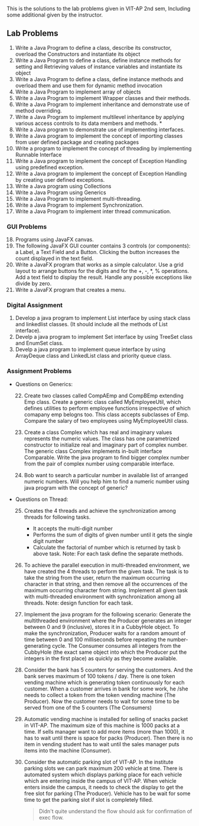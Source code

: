 This is the solutions to the lab problems given in VIT-AP 2nd sem, Including some additional given by the instructor.

## Lab Problems

1. Write a Java Program to define a class, describe its constructor, overload the Constructors
   and instantiate its object
2. Write a Java Program to define a class, define instance methods for setting and Retrieving
   values of instance variables and instantiate its object
3. Write a Java Program to define a class, define instance methods and overload them and use
   them for dynamic method invocation
4. Write a Java Program to implement array of objects
5. Write a Java Program to implement Wrapper classes and their methods.
6. Write a Java Program to implement inheritance and demonstrate use of method overriding.
7. Write a Java Program to implement multilevel inheritance by applying various access
   controls to its data members and methods. \*
8. Write a Java program to demonstrate use of implementing interfaces.
9. Write a Java program to implement the concept of importing classes from user defined
   package and creating packages
10. Write a program to implement the concept of threading by implementing Runnable Interface
11. Write a Java program to implement the concept of Exception Handling using predefined
    exception.
12. Write a Java program to implement the concept of Exception Handling by creating user defined exceptions.
13. Write a Java program using Collections
14. Write a Java Program using Generics
15. Write a Java Program to implement multi-threading.
16. Write a Java Program to implement Synchronization.
17. Write a Java Program to implement inter thread communication.

### GUI Problems

18. Programs using JavaFX canvas.
19. The following JavaFX GUI counter contains 3 controls (or components): a Label, a Text Field and a Button.
    Clicking the button increases the count displayed in the text field.
20. Write a JavaFX program that works as a simple calculator.
    Use a grid layout to arrange buttons for the digits and for the +, -, \*, % operations.
    Add a text field to display the result. Handle any possible exceptions like divide by zero.
21. Write a JavaFX program that creates a menu.

### Digital Assignment

1. Develop a java program to implement List interface by using stack class and linkedlist classes. (It should include all the methods of List interface).
2. Develp a java program to implement Set interface by using TreeSet class and EnumSet class.
3. Develp a java program to implement queue interface by using ArrayDeque class and LinkedList class and priority queue class.

### Assignment Problems

- Questions on Generics:

  22. Create two classes called CompAEmp and CompBEmp extending Emp class. Create a
      generic class called MyEmployeeUtil, which defines utilities to perform employee
      functions irrespective of which comapany emp belogns too. This class accepts
      subclasses of Emp. Compare the salary of two employees using MyEmployeeUtil
      class.

  23. Create a class Complex which has real and imaginary values represents the
      numeric values. The class has one parametrized constructor to initialize real and
      imaginary part of complex number. The generic class Complex implements in-built
      interface Comparable. Write the java program to find bigger complex number from
      the pair of complex number using comparable interface.

  24. Bob want to search a particular number in available list of arranged numeric
      numbers. Will you help him to find a numeric number using java program with the
      concept of generic?

- Questions on Thread:

  25. Creates the 4 threads and achieve the synchronization among threads for following
      tasks.

      - It accepts the multi-digit number
      - Performs the sum of digits of given number until it gets the single digit
        number
      - Calculate the factorial of number which is returned by task b above task.
        Note: For each task define the separate methods.

  26. To achieve the parallel execution in multi-threaded environment, we have created
      the 4 threads to perform the given task. The task is to take the string from the user,
      return the maximum occurring character in that string, and then remove all the
      occurrences of the maximum occurring character from string. Implement all given
      task with multi-threaded environment with synchronization among all threads.
      Note: design function for each task.

  27. Implement the java program for the following scenario: Generate the multithreaded environment where the Producer generates an integer between 0 and 9
      (inclusive), stores it in a CubbyHole object. To make the synchronization, Producer
      waits for a random amount of time between 0 and 100 milliseconds before
      repeating the number-generating cycle. The Consumer consumes all integers from
      the CubbyHole (the exact same object into which the Producer put the integers in
      the first place) as quickly as they become available.

  28. Consider the bank has 5 counters for serving the customers. And the bank serves
      maximum of 100 tokens / day. There is one token vending machine which is
      generating token continuously for each customer. When a customer arrives in bank
      for some work, he /she needs to collect a token from the token vending machine
      (The Producer). Now the customer needs to wait for some time to be served from
      one of the 5 counters (The Consumers)

  29. Automatic vending machine is installed for selling of snacks packet in VIT-AP. The
      maximum size of this machine is 1000 packs at a time. If sells manager want to add
      more items (more than 1000), it has to wait until there is space for packs
      (Producer). Then there is no item in vending student has to wait until the sales
      manager puts items into the machine (Consumer).

  30. Consider the automatic parking slot of VIT-AP. In the institute parking slots we can
      park maximum 200 vehicle at time. There is automated system which displays
      parking place for each vehicle which are entering inside the campus of VIT-AP.
      When vehicle enters inside the campus, it needs to check the display to get the free
      slot for parking (The Producer). Vehicle has to be wait for some time to get the
      parking slot if slot is completely filled.

      > Didn't quite understand the flow should ask for confirmation of exec flow.
